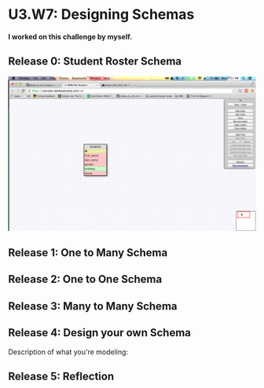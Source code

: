 # U3.W7: Designing Schemas


#### I worked on this challenge by myself.


## Release 0: Student Roster Schema
![Students Schema](https://raw.githubusercontent.com/mendoncakr/phase_0_unit_3/master/week_7/imgs/Students_Schema.png)


## Release 1: One to Many Schema
<!-- display your image inline here -->


## Release 2: One to One Schema
<!-- display your image inline here -->


## Release 3: Many to Many Schema
<!-- display your image inline here -->


## Release 4: Design your own Schema
Description of what you're modeling: 

<!-- display your one-to-one image inline here -->
<!-- display your many-to-many image inline here -->

## Release 5: Reflection
